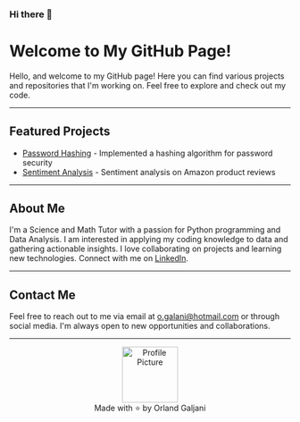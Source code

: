 ### Hi there 👋

# Welcome to My GitHub Page!

Hello, and welcome to my GitHub page! Here you can find various projects and repositories that I'm working on. Feel free to explore and check out my code.

---

## Featured Projects

- [Password Hashing](https://github.com/Orland-G/Password-Hashing/blob/main/the_last_Caesar.py) - Implemented a hashing algorithm for password security 
- [Sentiment Analysis](https://github.com/Orland-G/finalCapstone/blob/master/sentiment_analysis.py) - Sentiment analysis on Amazon product reviews

---

## About Me

I'm a Science and Math Tutor with a passion for Python programming and Data Analysis. I am interested in applying my coding knowledge to data and gathering actionable insights. I love collaborating on projects and learning new technologies. Connect with me on [LinkedIn](https://www.linkedin.com/in/orland-galjani).

---

## Contact Me

Feel free to reach out to me via email at o.galani@hotmail.com or through social media. I'm always open to new opportunities and collaborations.

---

<div align="center">
  <img src="https://placekitten.com/200/200" alt="Profile Picture" width="100" height="100">
</div>

<div align="center">
  Made with ⭐️ by Orland Galjani
</div>
